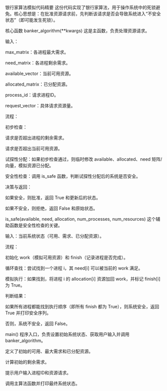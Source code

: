 银行家算法模拟代码精要
这份代码实现了银行家算法，用于操作系统中的死锁避免。核心思想是：在批准资源请求前，先判断该请求是否会导致系统进入“不安全状态”（即可能发生死锁）。

核心函数
banker_algorithm(**kwargs)
这是主函数，负责处理资源请求。

输入：

max_matrix：各进程最大需求。

need_matrix：各进程剩余需求。

available_vector：当前可用资源。

allocated_matrix：已分配资源。

process_id：请求进程ID。

request_vector：具体请求资源量。

流程：

初步检查：

请求是否超出进程的剩余需求。

请求是否超出当前可用资源。

试探性分配：如果初步检查通过，则临时修改 available、allocated、need 矩阵/向量，模拟资源已分配。

安全性检查：调用 is_safe 函数，判断试探性分配后的系统是否安全。

决策与返回：

如果安全，则批准，返回 True 和更新后的状态。

如果不安全，则拒绝，返回 False 和原始状态。

is_safe(available, need, allocation, num_processes, num_resources)
这个辅助函数是安全性检查的关键。

输入：当前系统状态（可用、需求、已分配资源）。

流程：

初始化 work（模拟可用资源）和 finish（记录进程是否完成）。

循环查找：尝试找到一个进程 i，其 need[i] 可以被当前的 work 满足。

模拟执行：如果找到，将进程 i 的 allocation[i] 资源加回 work，并标记 finish[i] 为 True。

判断结果：

如果所有进程都能找到执行顺序（即所有 finish 都为 True），则系统安全，返回 True 并打印安全序列。

否则，系统不安全，返回 False。

main()
程序入口，负责设置初始系统状态、获取用户输入并调用 banker_algorithm。

定义了初始的可用、最大需求和已分配资源。

计算初始的剩余需求。

提示用户输入进程ID和资源请求。

调用主算法函数并打印最终系统状态。